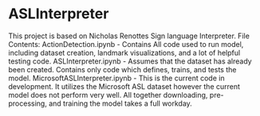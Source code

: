 # ASLInterpreter
This project is based  on Nicholas Renottes Sign language Interpreter.
File Contents:
ActionDetection.ipynb - Contains All code used to run model, including dataset creation, landmark visualizations, and a lot of helpful testing code.
ASLInterpreter.ipynb - Assumes that the dataset has already been created. Contains only code which defines, trains, and tests the model.
MicrosoftASLInterpreter.ipynb - This is the current code in development. It utilizes the Microsoft ASL dataset however the current model does not perform very well. All together downloading, pre-processing, and training the model takes a full workday.
